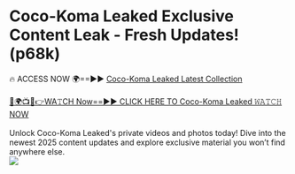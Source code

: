# Coco-Koma Leaked Exclusive Content Leak - Fresh Updates! (p68k)

🔥 ACCESS NOW 🌍==►► <a href="https://tinyurl.com/kvy9nzfs" rel="nofollow">Coco-Koma Leaked Latest Collection</a>
<br><br>
[🔴🌍📺📱👉WA𝚃CH Now==►► CLICK HERE TO Coco-Koma Leaked 𝚆𝙰𝚃𝙲𝙷 NOW](https://tinyurl.com/kvy9nzfs)
<br><br>
Unlock Coco-Koma Leaked's private videos and photos today! Dive into the newest 2025 content updates and explore exclusive material you won’t find anywhere else.
<br>
<a href="https://tinyurl.com/kvy9nzfs" rel="nofollow" data-target="animated-image.originalLink"><img src="https://camo.githubusercontent.com/8a4f000d20f83aca3bf7ec5f350d767afa0574a8a352519fd8cfa583a6f93a33/68747470733a2f2f692e696d6775722e636f6d2f644a486b345a712e676966" data-canonical-src="https://i.imgur.com/dJHk4Zq.gif" style="max-width: 100%; display: inline-block;" data-target="animated-image.originalImage"></a>
<br>
